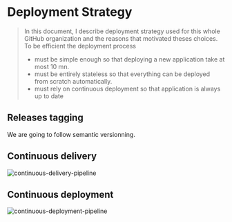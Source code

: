 # Deployment Strategy

> In this document, I describe deployment strategy used for this whole GitHub organization and the reasons that motivated theses choices.
> To be efficient the deployment process 
> * must be simple enough so that deploying a new application take at most 10 mn.
> * must be entirely stateless so that everything can be deployed from scratch automatically.
> * must rely on continuous deployment so that application is always up to date

## Releases tagging

We are going to follow semantic versionning.

## Continuous delivery

![continuous-delivery-pipeline](docs/images/continuous-delivery-pipeline.png)

## Continuous deployment

![continuous-deployment-pipeline](docs/images/continuous-deployment-pipeline.png)
